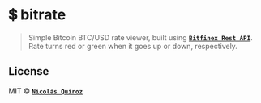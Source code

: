 # :heavy_dollar_sign: bitrate

> Simple Bitcoin BTC/USD rate viewer, built using **[`Bitfinex Rest API`](http://docs.bitfinex.com/v2/docs)**. Rate turns red or green when it goes up or down, respectively.

## License

MIT © **[`Nicolás Quiroz`](https://nicolasquiroz.com)**
